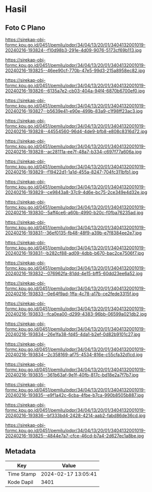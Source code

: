 # Hasil

## Foto C Plano

https://sirekap-obj-formc.kpu.go.id/0451/pemilu/pdpr/34/04/13/20/01/3404132001019-20240216-193824--f10d98b3-291e-4d09-9076-5173cf69b113.jpg

https://sirekap-obj-formc.kpu.go.id/0451/pemilu/pdpr/34/04/13/20/01/3404132001019-20240216-193825--46ee90cf-770b-47e5-99d3-215a8958ec82.jpg

https://sirekap-obj-formc.kpu.go.id/0451/pemilu/pdpr/34/04/13/20/01/3404132001019-20240216-193826--6135a7e2-cb03-404a-94f4-6870b6700ef0.jpg

https://sirekap-obj-formc.kpu.go.id/0451/pemilu/pdpr/34/04/13/20/01/3404132001019-20240216-193827--b5639e41-e90e-499b-83a9-c1f98ff23ac3.jpg

https://sirekap-obj-formc.kpu.go.id/0451/pemilu/pdpr/34/04/13/20/01/3404132001019-20240216-193828--44554560-96d4-4de9-bfb8-e808c8316d72.jpg

https://sirekap-obj-formc.kpu.go.id/0451/pemilu/pdpr/34/04/13/20/01/3404132001019-20240216-193828--ac28111a-ee7f-48a7-b334-c697f77a606a.jpg

https://sirekap-obj-formc.kpu.go.id/0451/pemilu/pdpr/34/04/13/20/01/3404132001019-20240216-193829--f19422d1-1a1d-455a-8247-704fc311bfb1.jpg

https://sirekap-obj-formc.kpu.go.id/0451/pemilu/pdpr/34/04/13/20/01/3404132001019-20240216-193829--ce9843a8-37c9-4d6e-bc75-2ce349e4d32e.jpg

https://sirekap-obj-formc.kpu.go.id/0451/pemilu/pdpr/34/04/13/20/01/3404132001019-20240216-193830--5aff4ce6-a60b-4990-b20c-f0fba76235ad.jpg

https://sirekap-obj-formc.kpu.go.id/0451/pemilu/pdpr/34/04/13/20/01/3404132001019-20240216-193831--36ef0135-fb48-48f9-a39b-e7f8384ee2e7.jpg

https://sirekap-obj-formc.kpu.go.id/0451/pemilu/pdpr/34/04/13/20/01/3404132001019-20240216-193831--b282cf88-ad09-4dbb-b670-bac2ce7506f7.jpg

https://sirekap-obj-formc.kpu.go.id/0451/pemilu/pdpr/34/04/13/20/01/3404132001019-20240216-193832--076962fa-81dd-4e15-bff5-60dd23ee6a52.jpg

https://sirekap-obj-formc.kpu.go.id/0451/pemilu/pdpr/34/04/13/20/01/3404132001019-20240216-193833--0e64f9ad-1ffa-4c78-a17b-ce2fede3315f.jpg

https://sirekap-obj-formc.kpu.go.id/0451/pemilu/pdpr/34/04/13/20/01/3404132001019-20240216-193833--fca0ea00-d299-4383-96bb-06599a021db2.jpg

https://sirekap-obj-formc.kpu.go.id/0451/pemilu/pdpr/34/04/13/20/01/3404132001019-20240216-193834--26e1fa38-fd45-4da1-b2ef-0d82b9101c27.jpg

https://sirekap-obj-formc.kpu.go.id/0451/pemilu/pdpr/34/04/13/20/01/3404132001019-20240216-193834--2c358169-af75-4534-816e-c55cfa32d1cd.jpg

https://sirekap-obj-formc.kpu.go.id/0451/pemilu/pdpr/34/04/13/20/01/3404132001019-20240216-193835--361b63af-9e1f-40fb-817c-bd18e2a7f7b7.jpg

https://sirekap-obj-formc.kpu.go.id/0451/pemilu/pdpr/34/04/13/20/01/3404132001019-20240216-193835--e9f1a42c-6cba-4fbe-b7ca-990b8505b887.jpg

https://sirekap-obj-formc.kpu.go.id/0451/pemilu/pdpr/34/04/13/20/01/3404132001019-20240216-193836--bf333bd4-2428-4214-aab2-fabd86de36cd.jpg

https://sirekap-obj-formc.kpu.go.id/0451/pemilu/pdpr/34/04/13/20/01/3404132001019-20240216-193825--4844e7a7-cfce-46cd-b7a4-2d627ec1a8be.jpg


## Metadata

| Key        | Value               |
| ---------- | ------------------- |
| Time Stamp | 2024-02-17 13:05:41 |
| Kode Dapil | 3401                |



